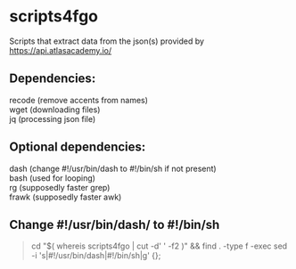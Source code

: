 # scripts4fgo
Scripts that extract data from the json(s) provided by https://api.atlasacademy.io/
## Dependencies:
recode (remove accents from names)
<br/> wget
(downloading files)
<br/> jq
(processing json file)
## Optional dependencies:
dash (change #!/usr/bin/dash to #!/bin/sh if not present)
<br/>
bash (used for looping)
<br/>
rg (supposedly faster grep)
<br/>
frawk (supposedly faster awk)
## Change #!/usr/bin/dash/ to #!/bin/sh
> cd "$( whereis scripts4fgo | cut -d' ' -f2 )" && find . -type f -exec sed -i 's|#!/usr/bin/dash|#!/bin/sh|g' {};
